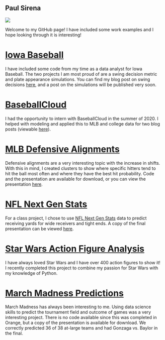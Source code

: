 ## Paul Sirena

![](https://avatars.githubusercontent.com/u/70124956?s=400&v=4)

Welcome to my GitHub page! I have included some work examples and I hope looking through it is interesting!

# [Iowa Baseball](https://github.com/psirena/psirena.github.io/tree/main/IowaBaseball)

I have included some code from my time as a data analyst for Iowa Baseball. The two projects I am most proud of are a swing decision metric and plate appearance simulations. You can find my blog post on swing decisions [here](https://medium.com/iowabaseballmanagers/quantifying-swing-decisions-sds-d59ccb84d820), and a post on the simulations will be published very soon.

# [BaseballCloud](https://github.com/psirena/psirena.github.io/tree/main/BaseballCloud)

I had the opportunity to intern with BaseballCloud in the summer of 2020. I helped with modeling and applied this to MLB and college data for two blog posts (viewable [here](https://baseballcloud.blog/author/psirena/)).

# [MLB Defensive Alignments](https://github.com/psirena/psirena.github.io/tree/main/MLB%20Defense)

Defensive alignments are a very interesting topic with the increase in shifts. With this in mind, I created clusters to show where specific hitters tend to hit the ball most often and where they have the best hit probability. Code and the presentation are available for download, or you can view the presentation [here](https://iowa-my.sharepoint.com/:p:/g/personal/psirena_uiowa_edu/EaKLhuMxHyNFizJElNHyFoMBvw39SfVWKkCs3kExMM1WsQ?e=Gac8TE).

# [NFL Next Gen Stats](https://github.com/psirena/psirena.github.io/tree/main/NFL_ReceivingProjections)

For a class project, I chose to use [NFL Next Gen Stats](https://nextgenstats.nfl.com/stats/receiving#yards) data to predict receiving yards for wide receivers and tight ends. A copy of the final presentation can be viewed [here](https://drive.google.com/file/d/1SnYPYjUtrzVrUu0L_LPzFBq_QWRC55xD/view?usp=sharing).

# [Star Wars Action Figure Analysis](https://github.com/psirena/psirena.github.io/tree/main/StarWars)

I have always loved Star Wars and I have over 400 action figures to show it! I recently completed this project to combine my passion for Star Wars with my knowledge of Python.

# [March Madness Predictions](https://github.com/psirena/psirena.github.io/tree/main/MarchMadness)

March Madness has always been interesting to me. Using data science skills to predict the tournament field and outcome of games was a very interesting project. There is no code available since this was completed in Orange, but a copy of the presentation is available for download. We correctly predicted 36 of 38 at-large teams and had Gonzaga vs. Baylor in the final.
